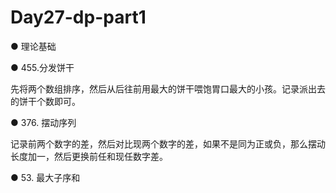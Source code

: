 # Day27-dp-part1
● 理论基础 


● 455.分发饼干

先将两个数组排序，然后从后往前用最大的饼干喂饱胃口最大的小孩。记录派出去的饼干个数即可。

● 376. 摆动序列 

记录前两个数字的差，然后对比现两个数字的差，如果不是同为正或负，那么摆动长度加一，然后更换前任和现任数字差。

● 53. 最大子序和 
